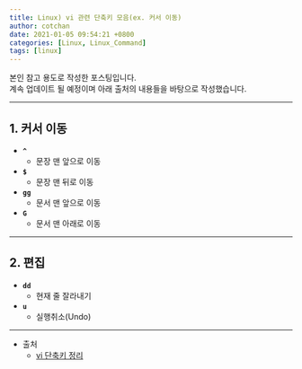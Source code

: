 ```yaml
---
title: Linux) vi 관련 단축키 모음(ex. 커서 이동) 
author: cotchan 
date: 2021-01-05 09:54:21 +0800 
categories: [Linux, Linux_Command]
tags: [linux]
---
```



본인 참고 용도로 작성한 포스팅입니다.    
계속 업데이트 될 예정이며 아래 출처의 내용들을 바탕으로 작성했습니다.        


---

## 1. 커서 이동

+ **`^`**
    + 문장 맨 앞으로 이동
+ **`$`** 
    + 문장 맨 뒤로 이동
+ **`gg`**
    + 문서 맨 앞으로 이동
+ **`G`**
    + 문서 맨 아래로 이동


---

## 2. 편집

+ **`dd`**
    + 현재 줄 잘라내기
+ **`u`**
    + 실행취소(Undo)





---
+ 출처
	+ [vi 단축키 정리](https://wayhome25.github.io/etc/2017/03/27/vi/)
